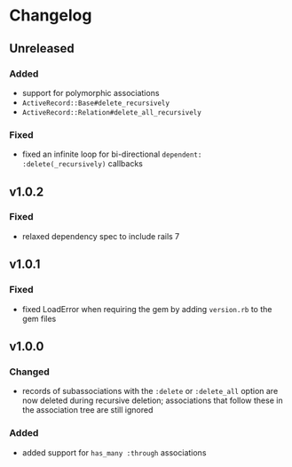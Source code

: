 # Changelog

## Unreleased
### Added
- support for polymorphic associations
- `ActiveRecord::Base#delete_recursively`
- `ActiveRecord::Relation#delete_all_recursively`

### Fixed
- fixed an infinite loop for bi-directional `dependent: :delete(_recursively)` callbacks

## v1.0.2
### Fixed
- relaxed dependency spec to include rails 7

## v1.0.1
### Fixed
- fixed LoadError when requiring the gem by adding `version.rb` to the gem files

## v1.0.0
### Changed
- records of subassociations with the `:delete` or `:delete_all` option are now deleted during recursive deletion; associations that follow these in the association tree are still ignored

### Added
- added support for `has_many :through` associations
